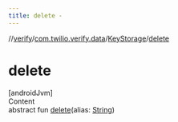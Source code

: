 ```yaml
---
title: delete -
---
```

//[verify](../../index.md)/[com.twilio.verify.data](../index.md)/[KeyStorage](index.md)/[delete](delete.md)



# delete  
[androidJvm]  
Content  
abstract fun [delete](delete.md)(alias: [String](https://kotlinlang.org/api/latest/jvm/stdlib/kotlin/-string/index.html))  



